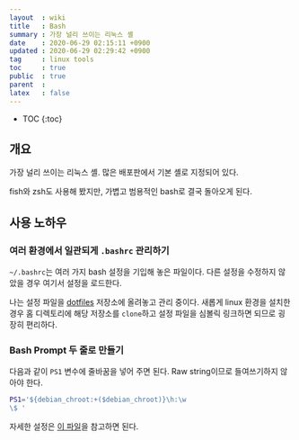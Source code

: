 ```yaml
---
layout  : wiki
title   : Bash
summary : 가장 널리 쓰이는 리눅스 셸
date    : 2020-06-29 02:15:11 +0900
updated : 2020-06-29 02:29:42 +0900
tag     : linux tools
toc     : true
public  : true
parent  : 
latex   : false
---
```

* TOC
{:toc}

## 개요

가장 널리 쓰이는 리눅스 셸. 많은 배포판에서 기본 셸로 지정되어 있다.

fish와 zsh도 사용해 봤지만, 가볍고 범용적인 bash로 결국 돌아오게 된다.

## 사용 노하우

### 여러 환경에서 일관되게 `.bashrc` 관리하기

`~/.bashrc`는 여러 가지 bash 설정을 기입해 놓은 파일이다. 다른 설정을 수정하지 않았을 경우 여기서 설정을 로드한다.

나는 설정 파일을 [dotfiles](https://github.com/junbread/dotfiles) 저장소에 올려놓고 관리 중이다. 새롭게 linux 환경을 설치한 경우 홈 디렉토리에 해당 저장소를 `clone`하고 설정 파일을 심볼릭 링크하면 되므로 굉장히 편리하다.

### Bash Prompt 두 줄로 만들기

다음과 같이 `PS1` 변수에 줄바꿈을 넣어 주면 된다. Raw string이므로 들여쓰기하지 않아야 한다.

```bash
PS1='${debian_chroot:+($debian_chroot)}\h:\w
\$ '
```

자세한 설정은 [이 파일](https://github.com/junbread/dotfiles/tree/master/bashrc)을 참고하면 된다.
